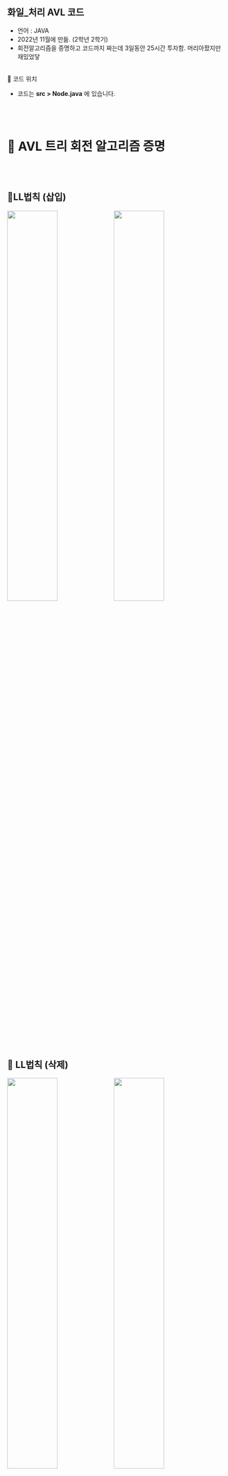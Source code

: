 ## 화일_처리 AVL 코드
- 언어 : JAVA
- 2022년 11월에 만듦. (2학년 2학기)
- 회전알고리즘을 증명하고 코드까지 짜는데 3일동안 25시간 투자함. 머리아팠지만 재밌었닿
 
 </br>
🚀 코드 위치  </br>

-  코드는 **src > Node.java** 에 있습니다.
</br></br></br></br>



# 🔔 AVL 트리 회전 알고리즘 증명
</br></br>

## 📌LL법칙 (삽입) </br>
<image src="https://user-images.githubusercontent.com/84231143/203920795-3827576a-b23b-468b-8953-ac78f606e1f9.png" width="48%"> <image src="https://user-images.githubusercontent.com/84231143/203920820-797599f3-d265-4aeb-9fa3-8bf6f689ebd8.png" width="48%"> </br>
    
</br></br>
## 📌 LL법칙 (삭제) </br>
<image src="https://user-images.githubusercontent.com/84231143/203920909-c4b16bb0-5c3f-43cd-9d05-c178495c736d.png" width="48%"> <image src="https://user-images.githubusercontent.com/84231143/203923234-3c941cf7-84da-4ba7-b24f-5377bec2dd3a.png" width="48%"> </br>
    
</br></br>
## 📌 LR법칙 (삽입/삭제) </br>
<image src="https://user-images.githubusercontent.com/84231143/203923341-c7505083-4e3f-4bf0-8b61-8ba064613a84.png" width="48%"> <image src="https://user-images.githubusercontent.com/84231143/203923389-0cc37e55-3959-40e9-8eee-a9af67b1f6bd.png" width="48%"> </br></br></br>
 


</br></br></br></br>
# 🔔 rotateAvl() 코드 구현
</br></br> 
### LL 법칙, RR법칙 (삽입 시)
> a : 불균형이 처음 발생한 노드 </br>
b:  a의 왼쪽(오른쪽) 자식 </br>
회전 후 r = a.right.height (r = a.left.height) 로 두면, 아래가 자명하다. (단, a가 루트면 r = -1) </br>
a.h = r+1,   a.bf = 0 </br>
b.h = r+2,   b.bf = 0 </br>


### LL법칙 (삭제 시)
> a : 불균형이 처음 발생한 노드 </br>
b:  a의 왼쪽 자식 </br>
회전 후 r = a.left.height 로 두면, 아래가 자명하다. (단, a가 루트면 r = -1) </br>
a.h = r+1 </br> 
b.h = r+2 </br>
if) b.bf == 0 then </br>
    a.bf = 1 </br>
    b.bf = -1 </br>
if) b.bf == 1 then </br>
    a.bf = 0 </br>
    b.bf = 0 </br>
    
    
### RR법칙 (삭제 시)
> a : 불균형이 처음 발생한 노드 </br>
b: a의 오른쪽 자식 </br>
회전 후 r = a.right.height 로 두면, 아래가 자명하다. (단, a가 루트면 r = -1) </br>
a.h = r+1 </br>
b.h = r+2 </br>
if) b.bf == 0  then </br>
a.bf = -1 </br>
b.bf = 1 </br>
if)b.bf == -1  then </br> 
a.bf = 0 </br>
b.bf = 0 </br>


### RL법칙 (삽입, 삭제 시) 
> a : 불균형이 처음 발생한 노드 </br>
b:  a의 오른쪽 자식 </br>
c:  b의 왼쪽 자식 </br>
회전 후 r = b.right.height 로 두면, 아래가 자명하다. (단, a가 루트면 r = -1) </br>
a.h = r+1 </br>
b.h = r+1 </br>
c.h = r+2 </br>
if) c.bf == 1 then </br>
a.bf = 0 </br>
b.bf = -1 </br>
c.bf = 0 </br>
if) c.bf ==0 then </br>
a.bf = 0 </br>
b.bf = 0 </br>
c.bf = 0 </br>
if) c.bf == 1 then </br>
a.bf = 1 </br>
b.bf = 0 </br>
c.bf = 0 </br>


### LR법칙 (삽입, 삭제 시)
> a : 불균형이 처음 발생한 노드 </br>
b:  a의 왼쪽 자식 </br>
c:  b의 오른쪽 자식 </br>
회전 후 r = b.left.height 로 두면, 아래가 자명하다. (단, a가 루트면 r = -1) </br>
a.h = r+1 </br>
b.h = r+1 </br>
c.h = r+2 </br>
if) c.bf == 1 then </br>
a.bf = -1  </br>
b.bf = 0 </br>
c.bf = 0 </br>
if) c.bf == 0 then </br>
a.bf = 0 </br>
b.bf = 0 </br>
c.bf = 0 </br>
if) c.bf == 1 then </br>
a.bf = 0 </br>
b.bf = 1 </br>
c.bf = 0 </br>
